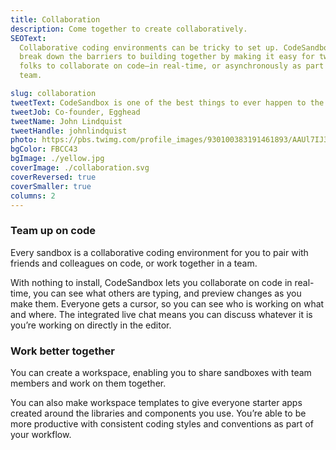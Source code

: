 ```yaml
---
title: Collaboration
description: Come together to create collaboratively.
SEOText:
  Collaborative coding environments can be tricky to set up. CodeSandbox helps
  break down the barriers to building together by making it easy for two or more
  folks to collaborate on code—in real-time, or asynchronously as part of a
  team.

slug: collaboration
tweetText: CodeSandbox is one of the best things to ever happen to the internet.
tweetJob: Co-founder, Egghead
tweetName: John Lindquist
tweetHandle: johnlindquist
photo: https://pbs.twimg.com/profile_images/930100383191461893/AAUl7IJ3_200x200.jpg
bgColor: FBCC43
bgImage: ./yellow.jpg
coverImage: ./collaboration.svg
coverReversed: true
coverSmaller: true
columns: 2
---
```


<div>

### Team up on code

Every sandbox is a collaborative coding environment for you to pair with friends
and colleagues on code, or work together in a team.

With nothing to install, CodeSandbox lets you collaborate on code in real-time,
you can see what others are typing, and preview changes as you make them.
Everyone gets a cursor, so you can see who is working on what and where. The
integrated live chat means you can discuss whatever it is you’re working on
directly in the editor.

</div>

<div>

### Work better together

You can create a workspace, enabling you to share sandboxes with team members
and work on them together.

You can also make workspace templates to give everyone starter apps created
around the libraries and components you use. You’re able to be more productive
with consistent coding styles and conventions as part of your workflow.

</div>
